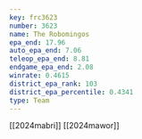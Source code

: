 ```yaml
---
key: frc3623
number: 3623
name: The Robomingos
epa_end: 17.96
auto_epa_end: 7.06
teleop_epa_end: 8.81
endgame_epa_end: 2.08
winrate: 0.4615
district_epa_rank: 103
district_epa_percentile: 0.4341
type: Team
---
```

[[2024mabri]]
[[2024mawor]]
